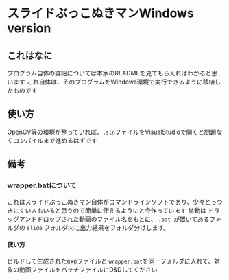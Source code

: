 # スライドぶっこぬきマンWindows version

## これはなに
プログラム自体の詳細については本家のREADMEを見てもらえればわかると思います
これ自体は、そのプログラムをWindows環境で実行できるように移植したものです

## 使い方
OpenCV等の環境が整っていれば、`.sln`ファイルをVisualStudioで開くと問題なくコンパイルまで進めるはずです

## 備考
### wrapper.batについて
これはスライドぶっこぬきマン自体がコマンドラインソフトであり、少々とっつきにくい人もいると思うので簡単に使えるようにと今作っています
挙動は
ドラッグアンドドロップされた動画のファイル名をもとに、 `.bat `が置いてあるフォルダの `slide` フォルダ内に出力結果をフォルダ分けします。

#### 使い方
ビルドして生成されたexeファイルと `wrapper.bat`を同一フォルダに入れて、対象の動画ファイルをバッチファイルにD&Dしてください
